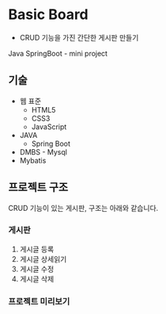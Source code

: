 # Basic Board
- CRUD 기능을 가진 간단한 게시판 만들기

Java SpringBoot - mini project


## 기술 
- 웹 표준
	- HTML5
	- CSS3
	- JavaScript
- JAVA
	- Spring Boot
- DMBS - Mysql
- Mybatis

## 프로젝트 구조
CRUD 기능이 있는 게시판, 구조는 아래와 같습니다.

### 게시판
1. 게시글 등록
2. 게시글 상세읽기
3. 게시글 수정
4. 게시글 삭제

### 프로젝트 미리보기
